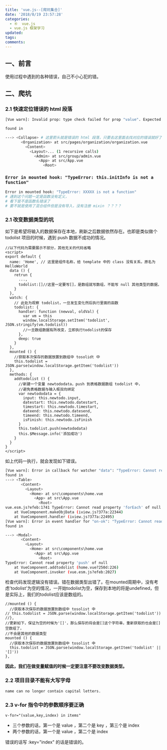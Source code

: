 ```yaml
---
title: 'vue.js--[爬坑集合]'
date: '2018/8/19 23:57:28'
categories:
  - ④  vue.js
  - vue.js 框架学习
updated:
tags:
comments:
---
```


## 一、前言

使用过程中遇到的各种错误，自己不小心犯的错。

## 二、爬坑

### 2.1 快速定位错误的 html 段落

```BASH
[Vue warn]: Invalid prop: type check failed for prop "value". Expected Array, String, got Number.

found in

---> <Collapse> # 这里箭头就是错误的 html 段落，只要去这里面去找对应的错误就好了
       <Organization> at src/pages/organization/organization.vue
         <Content>
           <Layout>... (1 recursive calls)
             <Admin> at src/group/admin.vue
               <App> at src/App.vue
                 <Root>
```

### `Error in mounted hook: "TypeError: this.initInfo is not a function"`

```BASH
Error in mounted hook: "TypeError: XXXXX is not a function"
# 遇到这个问题一定是函数没有定义，
# 看下是不是函数名错误了
# 要不就是使用了混合组件但是没有导入，没有注册 mixin ？？？？
```

### 2.1 改变数据类型的坑

如下是希望将输入的数据保存在本地，刷新之后数据依然存在。也即是类似做个 todolist 项目的时候，遇到 push 数据不成功的情况。

```JS
//以下代码为需要展示不部分，其他无关的代码省略
<script>
export default {
  name: 'Home', // 这里是组件名称，给 template 中的 class 没有关系，原名为 HelloWorld
  data () {
    retrun {
      ...,
      todolist:[]//这里一定要写[]，是数组就写数组，不能写 null 其他类型的数据，
    }
  },
  watch: {
    // 此处为观察 todolist，一旦发生变化然后执行里面的函数
    todolist: {
      handler: function (newval, oldVal) {
        var vm = this
        window.localStorage.setItem('todolist', JSON.stringify(vm.todolist))
        //一旦数组数据有所改变，立即执行todolist的保存
      },
      deep: true
    }
  },
  mounted () {
    //获取本次保存的数据放置到数组中 tosolidt 中
    this.todolist = JSON.parse(window.localStorage.getItem('todolist'))
  },
  methods: {
    addtodolist () {
      //新建一个变量 newtododata，push 到表格数据数组 todolist 中，
      //避免表格数据与输入框双向绑定
      var newtododata = {
        input: this.newtodo.input,
        datestart: this.newtodo.datestart,
        timestart: this.newtodo.timestart,
        dateend: this.newtodo.datesend,
        timeend: this.newtodo.timeend,
        isFinish: this.newtodo.isFinish
      }
      this.todolist.push(newtododata)
      this.$Message.info('添加成功')
    }
  }
}
</script>
```

如上代码一执行，就会发现如下错误。

```bash
[Vue warn]: Error in callback for watcher "data": "TypeError: Cannot read property 'forEach' of null"
found in
---> <Table>
       <Content>
         <Layout>
           <Home> at src\components\home.vue
             <App> at src\App.vue
               <Root>
vue.esm.js?efeb:1741 TypeError: Cannot read property 'forEach' of null
    at VueComponent.makeObjData (iview.js?377a:22344)
    at VueComponent.handler (iview.js?377a:22495)
[Vue warn]: Error in event handler for "on-ok": "TypeError: Cannot read property 'push' of null"
found in

---> <Modal>
       <Content>
         <Layout>
           <Home> at src\components\home.vue
             <App> at src\App.vue
               <Root>
TypeError: Cannot read property 'push' of null
    at VueComponent.addtodolist (home.vue?250d:226)
    at VueComponent.invoker (vue.esm.js?efeb:2027)
```

检查代码发现逻辑没有错误。错在数据类型出错了。在mounted周期中，没有考虑'todolist'为空的情况，一开始todolist为空，保存到本地的将是undefined，但是实际上，我们的todolist应该是数组的。

```JS
//mounted () {
  //获取本次保存的数据放置到数组中 tosolist 中
// this.todolist = JSON.parse(window.localStorage.getItem('todolist'))
//},
//更新如下，保证为空的时候为'[]'，那么保存的将会是[]这个字符串，重新获取的也会是[]空数组了，
//不会是其他的数据类型
mounted () {
  //获取本次保存的数据放置到数组中 tosolist 中
  this.todolist = JSON.parse(window.localStorage.getItem('todolist' || '[]'))
},
```

**因此，我们在做变量赋值的时候一定要注意不要改变数据类型。**

### 2.2 项目目录不能有大写字母

```BASH
name can no longer contain capital letters.
```

### 2.3 v-for 指令中的参数顺序要正确

`v-for="(value,key,index) in items"`

- 三个参数的话，第一个是 value ，第二个是 key ，第三个是 index
- 两个参数的话，第一个是 value ，第二个是 index

错误的话写 :key="index" 的话是错误的。